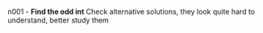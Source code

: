 n001 - **Find the odd int** Check alternative solutions, they look quite hard to understand, better study them
